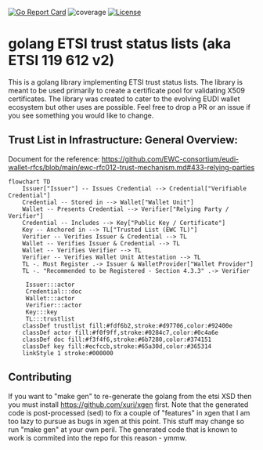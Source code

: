 
[![Go Report Card](https://goreportcard.com/badge/github.com/leifj/g119612)](https://goreportcard.com/report/github.com/leifj/g119612)
![coverage](https://raw.githubusercontent.com/SUNET/g119612/badges/.badges/main/coverage.svg)
[![License](https://img.shields.io/badge/License-BSD_2--Clause-orange.svg)](https://opensource.org/licenses/BSD-2-Clause)

# golang ETSI trust status lists (aka ETSI 119 612 v2)

This is a golang library implementing ETSI trust status lists. The library is meant to be used primarily to create a certificate pool for validating X509 certificates. The library was created to cater to the evolving EUDI wallet ecosystem but other uses are possible. Feel free to drop a PR or an issue if you see something you would like to change.

## Trust List in Infrastructure: General Overview:

Document for the reference:
https://github.com/EWC-consortium/eudi-wallet-rfcs/blob/main/ewc-rfc012-trust-mechanism.md#433-relying-parties

```mermaid
flowchart TD
    Issuer["Issuer"] -- Issues Credential --> Credential["Verifiable Credential"]
    Credential -- Stored in --> Wallet["Wallet Unit"]
    Wallet -- Presents Credential --> Verifier["Relying Party / Verifier"]
    Credential -- Includes --> Key["Public Key / Certificate"]
    Key -- Anchored in --> TL["Trusted List (EWC TL)"]
    Verifier -- Verifies Issuer & Credential --> TL
    Wallet -- Verifies Issuer & Credential --> TL
    Wallet -- Verifies Verifier --> TL
    Verifier -- Verifies Wallet Unit Attestation --> TL
    TL -. Must Register .-> Issuer & WalletProvider["Wallet Provider"]
    TL -. "Recommended to be Registered - Section 4.3.3" .-> Verifier

     Issuer:::actor
     Credential:::doc
     Wallet:::actor
     Verifier:::actor
     Key:::key
     TL:::trustlist
    classDef trustlist fill:#fdf6b2,stroke:#d97706,color:#92400e
    classDef actor fill:#f0f9ff,stroke:#0284c7,color:#0c4a6e
    classDef doc fill:#f3f4f6,stroke:#6b7280,color:#374151
    classDef key fill:#ecfccb,stroke:#65a30d,color:#365314
    linkStyle 1 stroke:#000000
```

## Contributing

If you want to "make gen" to re-generate the golang from the etsi XSD then you must install https://github.com/xuri/xgen first. Note that the generated code is post-processed (sed) to fix a couple of "features" in xgen that I am too lazy to pursue as bugs in xgen at this point. This stuff may change so run "make gen" at your own peril. The generated code that is known to work is commited into the repo for this reason - ymmw.

